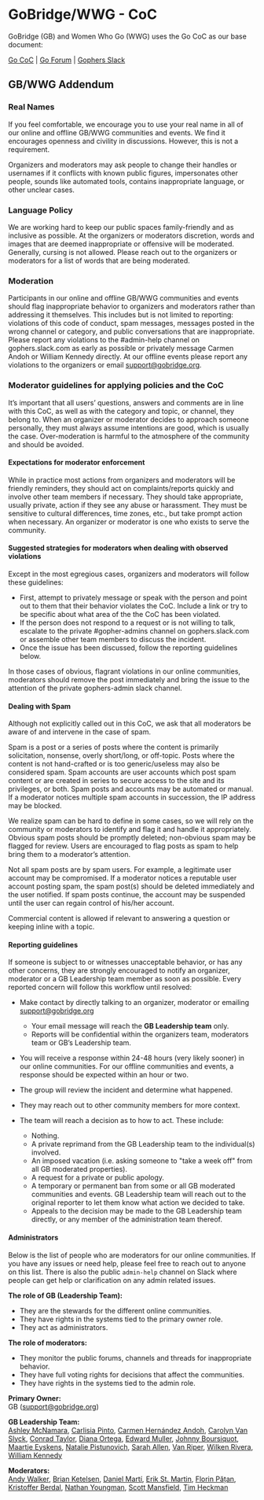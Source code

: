# GoBridge/WWG - CoC

GoBridge (GB) and Women Who Go (WWG) uses the Go CoC as our base document:

[Go CoC](https://golang.org/conduct) | [Go Forum](https://forum.golangbridge.org/) | [Gophers Slack](http://invite.slack.golangbridge.org)

## GB/WWG Addendum

### Real Names
If you feel comfortable, we encourage you to use your real name in all of our online and offline GB/WWG communities and events. We find it encourages openness and civility in discussions. However, this is not a requirement.

Organizers and moderators may ask people to change their handles or usernames if it conflicts with known public figures, impersonates other people, sounds like automated tools, contains inappropriate language, or other unclear cases.

### Language Policy
We are working hard to keep our public spaces family-friendly and as inclusive as possible. At the organizers or moderators discretion, words and images that are deemed inappropriate or offensive will be moderated. Generally, cursing is not allowed. Please reach out to the organizers or moderators for a list of words that are being moderated.

### Moderation
Participants in our online and offline GB/WWG communities and events should flag inappropriate behavior to organizers and moderators rather than addressing it themselves. This includes but is not limited to reporting: violations of this code of conduct, spam messages, messages posted in the wrong channel or category, and public conversations that are inappropriate. Please report any violations to the #admin-help channel on gophers.slack.com as early as possible or privately message Carmen Andoh or William Kennedy directly. At our offline events please report any violations to the organizers or email support@gobridge.org.

### Moderator guidelines for applying policies and the CoC
It’s important that all users’ questions, answers and comments are in line with this CoC, as well as with the category and topic, or channel, they belong to. When an organizer or moderator decides to approach someone personally, they must always assume intentions are good, which is usually the case. Over-moderation is harmful to the atmosphere of the community and should be avoided.

#### Expectations for moderator enforcement
While in practice most actions from organizers and moderators will be friendly reminders, they should act on complaints/reports quickly and involve other team members if necessary. They should take appropriate, usually private, action if they see any abuse or harassment. They must be sensitive to cultural differences, time zones, etc., but take prompt action when necessary. An organizer or moderator is one who exists to serve the community.

#### Suggested strategies for moderators when dealing with observed violations
Except in the most egregious cases, organizers and moderators will follow these guidelines:

- First, attempt to privately message or speak with the person and point out to them that their behavior violates the CoC. Include a link or try to be specific about what area of the the CoC has been violated.
- If the person does not respond to a request or is not willing to talk, escalate to the private #gopher-admins channel on gophers.slack.com or assemble other team members to discuss the incident.
- Once the issue has been discussed, follow the reporting guidelines below.

In those cases of obvious, flagrant violations in our online communities, moderators should remove the post immediately and bring the issue to the attention of the private gophers-admin slack channel.

#### Dealing with Spam
Although not explicitly called out in this CoC, we ask that all moderators be aware of and intervene in the case of spam.

Spam is a post or a series of posts where the content is primarily solicitation, nonsense, overly short/long, or off-topic. Posts where the content is not hand-crafted or is too generic/useless may also be considered spam. Spam accounts are user accounts which post spam content or are created in series to secure access to the site and its privileges, or both. Spam posts and accounts may be automated or manual. If a moderator notices multiple spam accounts in succession, the IP address may be blocked.

We realize spam can be hard to define in some cases, so we will rely on the community or moderators to identify and flag it and handle it appropriately. Obvious spam posts should be promptly deleted; non-obvious spam may be flagged for review. Users are encouraged to flag posts as spam to help bring them to a moderator’s attention.

Not all spam posts are by spam users. For example, a legitimate user account may be compromised. If a moderator notices a reputable user account posting spam, the spam post(s) should be deleted immediately and the user notified. If spam posts continue, the account may be suspended until the user can regain control of his/her account.

Commercial content is allowed if relevant to answering a question or keeping inline with a topic.

#### Reporting guidelines
If someone is subject to or witnesses unacceptable behavior, or has any other concerns, they are strongly encouraged to notify an organizer, moderator or a GB Leadership team member as soon as possible. Every reported concern will follow this workflow until resolved:

- Make contact by directly talking to an organizer, moderator or emailing support@gobridge.org
  - Your email message will reach the **GB Leadership team** only.
  - Reports will be confidential within the organizers team, moderators team or GB’s Leadership team.

- You will receive a response within 24-48 hours (very likely sooner) in our online communities. For our offline communities and events, a response should be expected within an hour or two.
- The group will review the incident and determine what happened.
- They may reach out to other community members for more context.
- The team will reach a decision as to how to act. These include:
  - Nothing.
  - A private reprimand from the GB Leadership team to the individual(s) involved.
  - An imposed vacation (i.e. asking someone to "take a week off" from all GB moderated properties).
  - A request for a private or public apology.
  - A temporary or permanent ban from some or all GB moderated communities and events. GB Leadership team will reach out to the original reporter to let them know what action we decided to take.
  - Appeals to the decision may be made to the GB Leadership team directly, or any member of the administration team thereof.

#### Administrators
Below is the list of people who are moderators for our online communities. If you have any issues or need help, please feel free to reach out to anyone on this list. There is also the public `admin-help` channel on Slack where people can get help or clarification on any admin related issues.

**The role of GB (Leadership Team):**
- They are the stewards for the different online communities.
- They have rights in the systems tied to the primary owner role.
- They act as administrators.

**The role of moderators:**
- They monitor the public forums, channels and threads for inappropriate behavior.
- They have full voting rights for decisions that affect the communities.
- They have rights in the systems tied to the admin role.

**Primary Owner:**  
GB (support@gobridge.org)

**GB Leadership Team:**  
[Ashley McNamara](https://twitter.com/ashleymcnamara),
[Carlisia Pinto](https://twitter.com/carlisia),
[Carmen Hernández Andoh](https://twitter.com/carmatrocity),
[Carolyn Van Slyck](https://twitter.com/carolynvs),
[Conrad Taylor](https://twitter.com/conradwt),
[Diana Ortega](https://twitter.com/dicaormu),
[Edward Muller](https://twitter.com/freeformz), 
[Johnny Boursiquot](https://twitter.com/jboursiquot),
[Maartje Eyskens](https://twitter.com/MaartjeME),
[Natalie Pistunovich](https://twitter.com/NataliePis),
[Sarah Allen](https://twitter.com/ultrasaurus),
[Van Riper](https://twitter.com/vanriper),
[Wilken Rivera](https://twitter.com/wilkenrivera),
[William Kennedy](https://twitter.com/goinggodotnet)

**Moderators:**  
[Andy Walker](https://twitter.com/alaskacodes),
[Brian Ketelsen](https://twitter.com/bketelsen),
[Daniel Martí](https://twitter.com/mvdan_),
[Erik St. Martin](https://twitter.com/erikstmartin),
[Florin Pățan](https://twitter.com/dlsniper),
[Kristoffer Berdal](https://twitter.com/flexd),
[Nathan Youngman](https://twitter.com/nathany),
[Scott Mansfield](https://twitter.com/sgmansfield),
[Tim Heckman](https://twitter.com/theckman)
